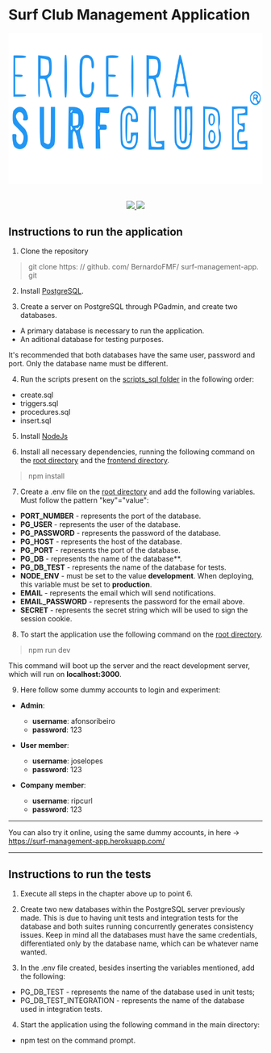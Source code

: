 # Surf Club Management Application

<div align="center" style="margin-bottom: 30px;">
    <div style="margin-bottom: 30px">
        <img src="./frontend/src/assets/data/logo-blue.svg" height="300px" alt="ESC logo" />
    </div>
    <div>
        <a href="/LICENSE">
            <img src="https://img.shields.io/badge/license-MIT%20license-brightgreen" />
        </a>
        <a href="../../graphs/contributors">
            <img src="https://img.shields.io/github/contributors/BernardoFMF/surf-management-app" />
        </a>
    </div>
</div>

## Instructions to run the application

1. Clone the repository

> git clone https: // github. com/ BernardoFMF/ surf-management-app. git

2. Install [PostgreSQL](https://www.postgresql.org/download/).

3. Create a server on PostgreSQL through PGadmin, and create two databases.

- A primary database is necessary to run the application.
- An aditional database for testing purposes.

It's recommended that both databases have the same user, password and port. Only the database name must be different.

4. Run the scripts present on the [scripts_sql folder](https://github.com/BernardoFMF/surf-management-app/tree/main/docs/scripts_sql) in the following order:

- create.sql
- triggers.sql
- procedures.sql
- insert.sql

5. Install [NodeJs](https://nodejs.org/en/)

6. Install all necessary dependencies, running the following command on the [root directory](https://github.com/BernardoFMF/surf-management-app) and the [frontend directory](https://github.com/BernardoFMF/surf-management-app/tree/main/frontend).

> npm install

7. Create a .env file on the [root directory](https://github.com/BernardoFMF/surf-management-app) and add the following variables. Must follow the pattern "key"="value":

- **PORT_NUMBER** - represents the port of the database.
- **PG_USER** - represents the user of the database.
- **PG_PASSWORD** - represents the password of the database.
- **PG_HOST** - represents the host of the database.
- **PG_PORT** - represents the port of the database.
- **PG_DB** - represents the name of the database**.
- **PG_DB_TEST** - represents the name of the database for tests.
- **NODE_ENV** - must be set to the value **development**. When deploying, this variable must be set to **production**.
- **EMAIL** - represents the email which will send notifications.
- **EMAIL_PASSWORD** - represents the password for the email above.
- **SECRET** - represents the secret string which will be used to sign the session cookie.

8. To start the application use the following command on the [root directory](https://github.com/BernardoFMF/surf-management-app).

> npm run dev

This command will boot up the server and the react development server, which will run on **localhost:3000**.

9. Here follow some dummy accounts to login and experiment:

- **Admin**:
    - **username**: afonsoribeiro
    - **password**: 123

- **User member**:
    - **username**: joselopes
    - **password**: 123

- **Company member**:
    - **username**: ripcurl
    - **password**: 123

***

You can also try it online, using the same dummy accounts, in here -> https://surf-management-app.herokuapp.com/

***

## Instructions to run the tests

1. Execute all steps in the chapter above up to point 6.

2. Create two new databases within the PostgreSQL server previously made. This is due
to having unit tests and integration tests for the database and both suites running
concurrently generates consistency issues. Keep in mind all the databases must have
the same credentials, differentiated only by the database name, which can be whatever
name wanted.

3. In the .env file created, besides inserting the variables mentioned, add the following:
- PG_DB_TEST - represents the name of the database used in unit tests;
- PG_DB_TEST_INTEGRATION - represents the name of the database used in
integration tests.
4. Start the application using the following command in the main directory:
- npm test on the command prompt.
